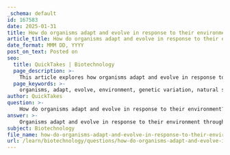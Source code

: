 ```yaml
---
_schema: default
id: 167583
date: 2025-01-31
title: How do organisms adapt and evolve in response to their environment?
article_title: How do organisms adapt and evolve in response to their environment?
date_format: MMM DD, YYYY
post_on_text: Posted on
seo:
  title: QuickTakes | Biotechnology
  page_description: >-
    This article explores how organisms adapt and evolve in response to their environment, detailing key processes such as genetic variation, natural selection, adaptation, and speciation.
  page_keywords: >-
    organisms, adapt, evolve, environment, genetic variation, natural selection, adaptation, speciation, evolutionary processes, homeostasis, biodiversity
author: QuickTakes
question: >-
    How do organisms adapt and evolve in response to their environment?
answer: >-
    Organisms adapt and evolve in response to their environment through a combination of genetic changes, natural selection, and various mechanisms that enhance their survival and reproductive success. Here are the key processes involved in adaptation and evolution:\n\n1. **Genetic Variation**: Within any population, individuals exhibit genetic differences due to mutations, gene flow, and sexual reproduction. This genetic variation is crucial as it provides the raw material for evolution. Some variations may confer advantages in specific environments, such as better camouflage, resistance to disease, or improved foraging abilities.\n\n2. **Natural Selection**: This is the process by which certain traits become more common in a population because they confer a survival or reproductive advantage. For example, in a changing environment where food sources become scarce, individuals with traits that allow them to find food more efficiently are more likely to survive and reproduce. Over generations, these advantageous traits become more prevalent in the population.\n\n3. **Adaptation**: As a result of natural selection, populations gradually adapt to their environments. This adaptation can manifest in various ways, such as changes in physical characteristics (morphological adaptations), behaviors (behavioral adaptations), or physiological processes (physiological adaptations). For instance, animals in colder climates may develop thicker fur or fat layers to conserve heat.\n\n4. **Speciation**: Over time, the accumulation of adaptations can lead to speciation, where populations diverge to the point that they become distinct species. This often occurs when populations are geographically isolated, leading to different evolutionary pressures and adaptations in each group.\n\n5. **Response to Environmental Changes**: Organisms also exhibit sensitivity to their environment, allowing them to respond to immediate changes. This responsiveness can include behavioral changes, such as migrating to find food or altering reproductive strategies in response to environmental cues.\n\n6. **Homeostasis**: The ability to maintain a stable internal environment (homeostasis) is essential for survival. Organisms have evolved various mechanisms to regulate their internal conditions, such as temperature and pH, despite external fluctuations. This stability allows them to function optimally and adapt to changing conditions.\n\n7. **Evolutionary Time Scale**: Adaptation and evolution are processes that occur over long time scales. While individual organisms may respond to environmental changes within their lifetimes, evolutionary changes typically require many generations to become established within a population.\n\nIn summary, organisms adapt and evolve through a dynamic interplay of genetic variation, natural selection, and environmental pressures. This process not only enhances their survival and reproductive success but also contributes to the rich biodiversity we observe in ecosystems today.
subject: Biotechnology
file_name: how-do-organisms-adapt-and-evolve-in-response-to-their-environment.md
url: /learn/biotechnology/questions/how-do-organisms-adapt-and-evolve-in-response-to-their-environment
---
```


&nbsp;